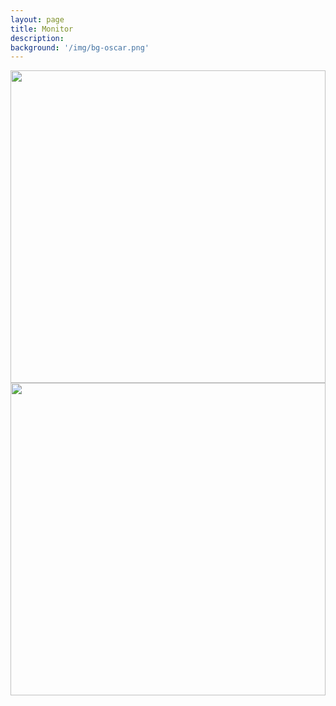 ```yaml
---
layout: page
title: Monitor
description: 
background: '/img/bg-oscar.png'
---
```


<img src="http://192.168.0.120:8885/ISAPI/Streaming/channels/102/httpPreview/" width="100%"  height="500px">
<img src="http://192.168.0.122:80/ISAPI/Streaming/channels/102/httpPreview/" width="100%"  height="500px">

<!-- C310 streams MJPEG
<img src="http://[PUT IP ADDRESS / LOG-IN INFO HERE]?action=stream" width="100%"  height="500px">     -->   